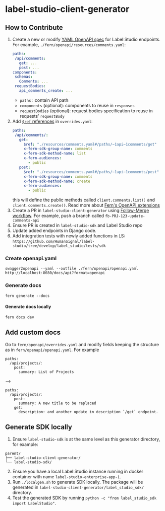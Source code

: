 # label-studio-client-generator

## How to Contribute
1. Create a new or modify [YAML OpenAPI spec](https://swagger.io/docs/specification/about/) for Label Studio endpoints.
   For example, `./fern/openapi/resources/comments.yaml`:
   ```yaml
   paths:
    /api/comments:
      get: ...
  	  post: ...
   components:
    schemas:
      Comments: ...
    requestBodies:
      api_comments_create: ...
   ```
    - `paths` : contain API path
    - `components` (optional): components to reuse in `responses`
    - `requestBodies` (optional): request bodies specification to reuse in requests’ `requestBody`
2. Add [`$ref` references](https://swagger.io/docs/specification/using-ref/) in `overrides.yaml`:
   ```yaml
   paths:
    /api/comments/:
      get:
        $ref: "./resources/comments.yaml#/paths/~1api~1comments/get"
        x-fern-sdk-group-name: comments
        x-fern-sdk-method-name: list
        x-fern-audiences:
          - public
      post:
        $ref: "./resources/comments.yaml#/paths/~1api~1comments/post"
        x-fern-sdk-group-name: comments
        x-fern-sdk-method-name: create
        x-fern-audiences:
          - public
   ```
   this will define the public methods called `client.comments.list()` and `client.comments.create()`. Read more about [Fern's OpenAPI extensions](https://buildwithfern.com/learn/api-definition/openapi/extensions)
3. Create a PR in `label-studio-client-generator` using [Follow-Merge workflow](https://www.notion.so/214a17976c254100a4c261ec800cf3e8?pvs=21). For example, push a branch called `fb-PRJ-123-update-comments-api` 
4. Ensure PR is created in `label-studio-sdk` and Label Studio repo
5. Update added endpoints in Django code.
6. Add integration tests with newly added functions in LS: `https://github.com/HumanSignal/label-studio/tree/develop/label_studio/tests/sdk`
   

### Create openapi.yaml

```
swagger2openapi --yaml --outfile ./fern/openapi/openapi.yaml http://localhost:8080/docs/api?format=openapi
```

### Generate docs

```
fern generate --docs
```

#### Generate docs locally
```
fern docs dev
```

## Add custom docs

Go to `fern/openapi/overrides.yaml` and modify fields keeping the structure as in `fern/openapi/openapi.yaml`. For example

```
paths:
  /api/projects/:
    post:
      summary: List of Projects
```
-->
```
paths:
  /api/projects/:
    post:
      summary: A new title to be replaced
    get:
      description: and another update in description `/get` endpoint.
```

## Generate SDK locally
1. Ensure `label-studio-sdk` is at the same level as this generator directory, for example:
  ```
  parent/
  ├── label-studio-client-generator/
  └── label-studio-sdk/
  ```
2. Ensure you have a local Label Studio instance running in docker container with name `label-studio-enterprise-app-1`.
3. Run `./localgen.sh` to generate SDK locally. The package will be generated in `label-studio-client-generator/label_studio_sdk/` directory.
4. Test the generated SDK by running `python -c "from label_studio_sdk import LabelStudio"`.